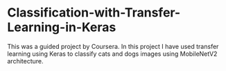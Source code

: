 # Classification-with-Transfer-Learning-in-Keras

This was a guided project by Coursera. In this project I have used transfer learning using Keras to classify cats and dogs images using MobileNetV2 architecture.
